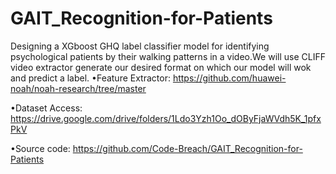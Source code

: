 # GAIT_Recognition-for-Patients
Designing a XGboost GHQ label classifier model for identifying psychological patients by their walking patterns in a video.We will use CLIFF video extractor generate our desired format on which our model will wok and predict a label.
•Feature Extractor: https://github.com/huawei-noah/noah-research/tree/master

 •Dataset Access: https://drive.google.com/drive/folders/1Ldo3Yzh1Oo_dOByFjaWVdh5K_1pfxPkV
 
 •Source code: https://github.com/Code-Breach/GAIT_Recognition-for-Patients
